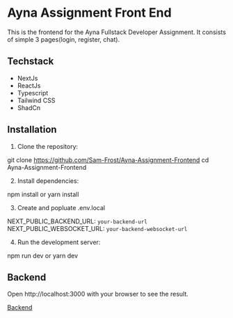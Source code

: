 # Ayna Assignment Front End

This is the frontend for the Ayna Fullstack Developer Assignment. It consists of simple 3 pages(login, register, chat).

## Techstack

- NextJs
- ReactJs
- Typescript
- Tailwind CSS
- ShadCn


## Installation

1. Clone the repository:

git clone https://github.com/Sam-Frost/Ayna-Assignment-Frontend
cd Ayna-Assignment-Frontend

2. Install dependencies:

npm install
   or
yarn install

3. Create and popluate .env.local 


NEXT_PUBLIC_BACKEND_URL: `your-backend-url`
NEXT_PUBLIC_WEBSOCKET_URL: `your-backend-websocket-url`

4. Run the development server:

npm run dev
  or
yarn dev


## Backend

Open http://localhost:3000 with your browser to see the result.

[Backend](#https://github.com/Sam-Frost/Ayna-Assignment-Backend)
